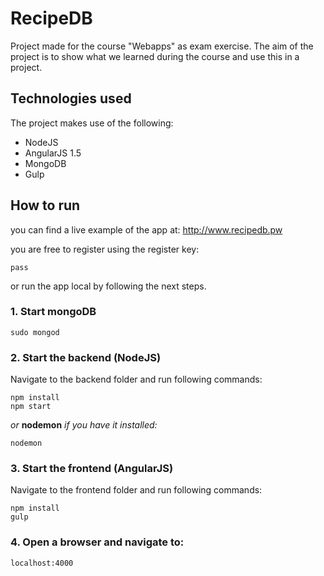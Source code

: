 # RecipeDB
Project made for the course "Webapps" as exam exercise.
The aim of the project is to show what we learned during the course and use this in a project.

## Technologies used
The project makes use of the following:

* NodeJS
* AngularJS 1.5
* MongoDB
* Gulp

## How to run
you can find a live example of the app at: http://www.recipedb.pw

you are free to register using the register key: 

    pass

or run the app local by following the next steps.

### 1. Start mongoDB
    sudo mongod

### 2. Start the backend (NodeJS)
Navigate to the backend folder and run following commands:

    npm install
    npm start
*or* **nodemon** *if you have it installed:*

    nodemon

### 3. Start the frontend (AngularJS)
Navigate to the frontend folder and run following commands:

    npm install
    gulp


### 4. Open a browser and navigate to:
    localhost:4000
